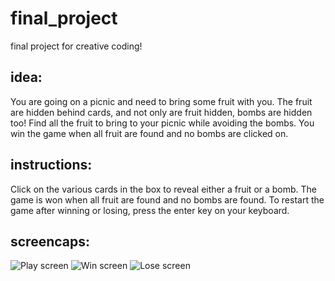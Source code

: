 # final_project
final project for creative coding!

## idea:
You are going on a picnic and need to bring some fruit with you. The fruit are hidden behind cards, and not only are fruit hidden, bombs are hidden too! Find all the fruit to bring to your picnic while avoiding the bombs. You win the game when all fruit are found and no bombs are clicked on.

## instructions:
Click on the various cards in the box to reveal either a fruit or a bomb. The game is won when all fruit are found and no bombs are found. To restart the game after winning or losing, press the enter key on your keyboard. 

## screencaps:
![Play screen](https://i.imgur.com/v1Wuewd.png)
![Win screen](https://i.imgur.com/rYQBf6e.png)
![Lose screen](https://i.imgur.com/lx57MIM.png)
